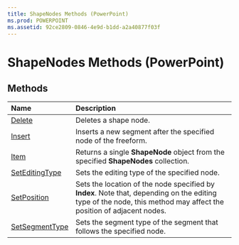 ```yaml
---
title: ShapeNodes Methods (PowerPoint)
ms.prod: POWERPOINT
ms.assetid: 92ce2809-0846-4e9d-b1dd-a2a40877f03f
---
```



# ShapeNodes Methods (PowerPoint)

## Methods



|**Name**|**Description**|
|:-----|:-----|
|[Delete](shapenodes-delete-method-powerpoint.md)|Deletes a shape node.|
|[Insert](shapenodes-insert-method-powerpoint.md)|Inserts a new segment after the specified node of the freeform.|
|[Item](shapenodes-item-method-powerpoint.md)|Returns a single  **ShapeNode** object from the specified **ShapeNodes** collection.|
|[SetEditingType](shapenodes-seteditingtype-method-powerpoint.md)|Sets the editing type of the specified node.|
|[SetPosition](shapenodes-setposition-method-powerpoint.md)|Sets the location of the node specified by  **Index**. Note that, depending on the editing type of the node, this method may affect the position of adjacent nodes.|
|[SetSegmentType](shapenodes-setsegmenttype-method-powerpoint.md)|Sets the segment type of the segment that follows the specified node.|

